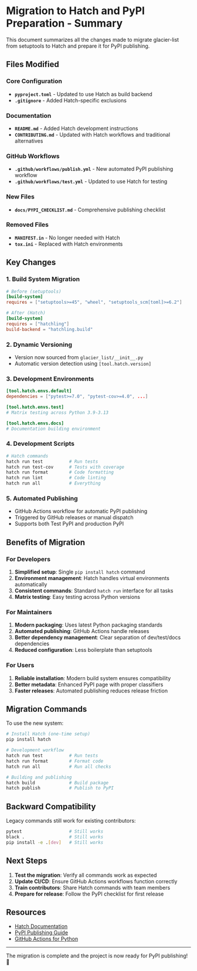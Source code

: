 # Migration to Hatch and PyPI Preparation - Summary

This document summarizes all the changes made to migrate glacier-list from setuptools to Hatch and prepare it for PyPI publishing.

## Files Modified

### Core Configuration
- **`pyproject.toml`** - Updated to use Hatch as build backend
- **`.gitignore`** - Added Hatch-specific exclusions

### Documentation
- **`README.md`** - Added Hatch development instructions
- **`CONTRIBUTING.md`** - Updated with Hatch workflows and traditional alternatives

### GitHub Workflows
- **`.github/workflows/publish.yml`** - New automated PyPI publishing workflow
- **`.github/workflows/test.yml`** - Updated to use Hatch for testing

### New Files
- **`docs/PYPI_CHECKLIST.md`** - Comprehensive publishing checklist

### Removed Files
- **`MANIFEST.in`** - No longer needed with Hatch
- **`tox.ini`** - Replaced with Hatch environments

## Key Changes

### 1. Build System Migration
```toml
# Before (setuptools)
[build-system]
requires = ["setuptools>=45", "wheel", "setuptools_scm[toml]>=6.2"]

# After (Hatch)
[build-system]
requires = ["hatchling"]
build-backend = "hatchling.build"
```

### 2. Dynamic Versioning
- Version now sourced from `glacier_list/__init__.py`
- Automatic version detection using `[tool.hatch.version]`

### 3. Development Environments
```toml
[tool.hatch.envs.default]
dependencies = ["pytest>=7.0", "pytest-cov>=4.0", ...]

[tool.hatch.envs.test]
# Matrix testing across Python 3.9-3.13

[tool.hatch.envs.docs]
# Documentation building environment
```

### 4. Development Scripts
```bash
# Hatch commands
hatch run test          # Run tests
hatch run test-cov      # Tests with coverage
hatch run format        # Code formatting
hatch run lint          # Code linting
hatch run all           # Everything
```

### 5. Automated Publishing
- GitHub Actions workflow for automatic PyPI publishing
- Triggered by GitHub releases or manual dispatch
- Supports both Test PyPI and production PyPI

## Benefits of Migration

### For Developers
1. **Simplified setup**: Single `pip install hatch` command
2. **Environment management**: Hatch handles virtual environments automatically
3. **Consistent commands**: Standard `hatch run` interface for all tasks
4. **Matrix testing**: Easy testing across Python versions

### For Maintainers
1. **Modern packaging**: Uses latest Python packaging standards
2. **Automated publishing**: GitHub Actions handle releases
3. **Better dependency management**: Clear separation of dev/test/docs dependencies
4. **Reduced configuration**: Less boilerplate than setuptools

### For Users
1. **Reliable installation**: Modern build system ensures compatibility
2. **Better metadata**: Enhanced PyPI page with proper classifiers
3. **Faster releases**: Automated publishing reduces release friction

## Migration Commands

To use the new system:

```bash
# Install Hatch (one-time setup)
pip install hatch

# Development workflow
hatch run test          # Run tests
hatch run format        # Format code
hatch run all           # Run all checks

# Building and publishing
hatch build             # Build package
hatch publish           # Publish to PyPI
```

## Backward Compatibility

Legacy commands still work for existing contributors:
```bash
pytest                  # Still works
black .                 # Still works
pip install -e .[dev]   # Still works
```

## Next Steps

1. **Test the migration**: Verify all commands work as expected
2. **Update CI/CD**: Ensure GitHub Actions workflows function correctly
3. **Train contributors**: Share Hatch commands with team members
4. **Prepare for release**: Follow the PyPI checklist for first release

## Resources

- [Hatch Documentation](https://hatch.pypa.io/)
- [PyPI Publishing Guide](https://packaging.python.org/en/latest/tutorials/packaging-projects/)
- [GitHub Actions for Python](https://docs.github.com/en/actions/automating-builds-and-tests/building-and-testing-python)

---

The migration is complete and the project is now ready for PyPI publishing! 🚀
